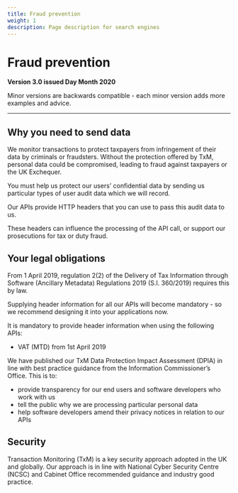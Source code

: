 ```yaml
---
title: Fraud prevention
weight: 1
description: Page description for search engines
---
```


# Fraud prevention

**Version 3.0 issued Day Month 2020**

Minor versions are backwards compatible - each minor version adds more examples and advice.

***


## Why you need to send data


We monitor transactions to protect taxpayers from infringement of their data by criminals or fraudsters. Without the protection offered by TxM, personal data could be compromised, leading to fraud against taxpayers or the UK Exchequer.

You must help us protect our users’ confidential data by sending us particular types of user audit data which we will record.

Our APIs provide HTTP headers that you can use to pass this audit data to us.

These headers can influence the processing of the API call, or support our prosecutions for tax or duty fraud.

## Your legal obligations

From 1 April 2019, regulation 2(2) of the Delivery of Tax Information through Software (Ancillary Metadata) Regulations 2019 (S.I. 360/2019) requires this by law.

Supplying header information for all our APIs will become mandatory - so we recommend designing it into your applications now.

It is mandatory to provide header information when using the following APIs:

* VAT (MTD) from 1st April 2019

We have published our TxM Data Protection Impact Assessment (DPIA) in line with best practice guidance from the Information Commissioner’s Office. This is to:

* provide transparency for our end users and software developers who work with us
* tell the public why we are processing particular personal data
* help software developers amend their privacy notices in relation to our APIs

## Security

Transaction Monitoring (TxM) is a key security approach adopted in the UK and globally. Our approach is in line with National Cyber Security Centre (NCSC) and Cabinet Office recommended guidance and industry good practice.

